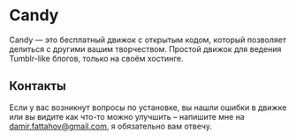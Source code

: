 Candy
=====

Candy — это бесплатный движок с открытым кодом, который позволяет делиться с другими вашим творчеством. Простой движок для ведения Tumblr-like блогов, только на своём хостинге.

## Контакты
Если у вас возникнут вопросы по установке, вы нашли ошибки в движке или вы видите как что-то можно улучшить – напишите мне на damir.fattahov@gmail.com, я обязательно вам отвечу.
